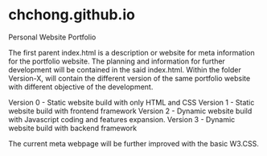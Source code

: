 # chchong.github.io

Personal Website Portfolio

The first parent index.html is a description or website for meta information for the portfolio website. The planning and information for further development will be contained in the said index.html. Within the folder Version-X, will contain the different version of the same portfolio website with different objective of the development.

Version 0 - Static website build with only HTML and CSS
Version 1 - Static website build with frontend framework
Version 2 - Dynamic website build with Javascript coding and features expansion.
Version 3 - Dynamic website build with backend framework

The current meta webpage will be further improved with the basic W3.CSS.
